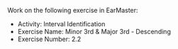 Work on the following exercise in EarMaster:
- Activity: Interval Identification
- Exercise Name: Minor 3rd & Major 3rd - Descending
- Exercise Number: 2.2
